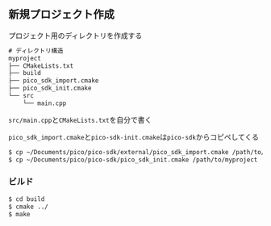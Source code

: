## 新規プロジェクト作成

プロジェクト用のディレクトリを作成する

```txt
# ディレクトリ構造
myproject
├── CMakeLists.txt
├── build
├── pico_sdk_import.cmake
├── pico_sdk_init.cmake
└── src
    └── main.cpp
```

`src/main.cpp`と`CMakeLists.txt`を自分で書く

`pico_sdk_import.cmake`と`pico-sdk-init.cmake`は`pico-sdk`からコピペしてくる

```sh
$ cp ~/Documents/pico/pico-sdk/external/pico_sdk_import.cmake /path/to/myproject
$ cp ~/Documents/pico/pico-sdk/pico_sdk_init.cmake /path/to/myproject
```

### ビルド

```sh
$ cd build
$ cmake ../
$ make
